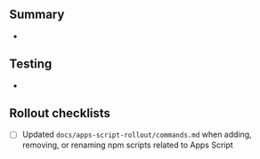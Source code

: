 ## Summary
- 

## Testing
- 

## Rollout checklists
- [ ] Updated `docs/apps-script-rollout/commands.md` when adding, removing, or renaming npm scripts related to Apps Script
